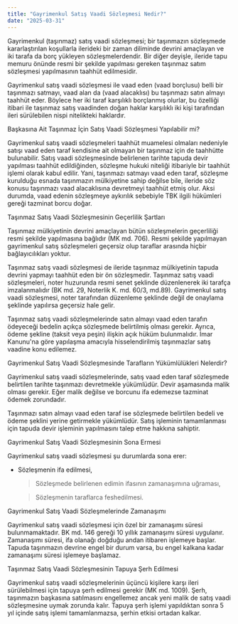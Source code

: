 ```yaml
---
title: "Gayrimenkul Satış Vaadi Sözleşmesi Nedir?"
date: "2025-03-31"
---
```


Gayrimenkul (taşınmaz) satış vaadi sözleşmesi; bir taşınmazın sözleşmede
kararlaştırılan koşullarla ilerideki bir zaman diliminde devrini
amaçlayan ve iki tarafa da borç yükleyen sözleşmelerdendir. Bir diğer
deyişle, ileride tapu memuru önünde resmi bir şekilde yapılması gereken
taşınmaz satım sözleşmesi yapılmasının taahhüt edilmesidir.

Gayrimenkul satış vaadi sözleşmesi ile vaad eden (vaad borçlusu) belli
bir taşınmazı satmayı, vaad alan da (vaad alacaklısı) bu taşınmazı satın
almayı taahhüt eder. Böylece her iki taraf karşılıklı borçlanmış
olurlar, bu özelliği itibari ile taşınmaz satış vaadinden doğan haklar
karşılıklı iki kişi tarafından ileri sürülebilen nispi nitelikteki
haklardır.

Başkasına Ait Taşınmaz İçin Satış Vaadi Sözleşmesi Yapılabilir mi?

Gayrimenkul satış vaadi sözleşmeleri taahhüt muamelesi olmaları
nedeniyle satışı vaad eden taraf kendisine ait olmayan bir taşınmaz için
de taahhütte bulunabilir. Satış vaadi sözleşmesinde belirlenen tarihte
tapuda devir yapılması taahhüt edildiğinden, sözleşme hukuki niteliği
itibariyle bir taahhüt işlemi olarak kabul edilir. Yani, taşınmazı
satmayı vaad eden taraf, sözleşme kurulduğu esnada taşınmazın
mülkiyetine sahip değilse bile, ileride söz konusu taşınmazı vaad
alacaklısına devretmeyi taahhüt etmiş olur. Aksi durumda, vaad edenin
sözleşmeye aykırılık sebebiyle TBK ilgili hükümleri gereği tazminat
borcu doğar.

Taşınmaz Satış Vaadi Sözleşmesinin Geçerlilik Şartları

Taşınmaz mülkiyetinin devrini amaçlayan bütün sözleşmelerin geçerliliği
resmi şekilde yapılmasına bağlıdır (MK md. 706). Resmi şekilde
yapılmayan gayrimenkul satış sözleşmeleri geçersiz olup taraflar
arasında hiçbir bağlayıcılıkları yoktur.

Taşınmaz satış vaadi sözleşmesi de ileride taşınmaz mülkiyetinin tapuda
devrini yapmayı taahhüt eden bir ön sözleşmedir. Taşınmaz satış vaadi
sözleşmeleri, noter huzurunda resmi senet şeklinde düzenlenerek iki
tarafça imzalanmalıdır (BK md. 29, Noterlik K. md. 60/3, md.89).
Gayrimenkul satış vaadi sözleşmesi, noter tarafından düzenleme şeklinde
değil de onaylama şeklinde yapılırsa geçersiz hale gelir.

Taşınmaz satış vaadi sözleşmelerinde satın almayı vaad eden tarafın
ödeyeceği bedelin açıkça sözleşmede belirtilmiş olması gerekir. Ayrıca,
ödeme şekline (taksit veya peşin) ilişkin açık hüküm bulunmalıdır. İmar
Kanunu'na göre yapılaşma amacıyla hisselendirilmiş taşınmazlar satış
vaadine konu edilemez.

Gayrimenkul Satış Vaadi Sözleşmesinde Tarafların Yükümlülükleri
Nelerdir?

Gayrimenkul satış vaadi sözleşmelerinde, satış vaad eden taraf
sözleşmede belirtilen tarihte taşınmazı devretmekle yükümlüdür. Devir
aşamasında malik olması gerekir. Eğer malik değilse ve borcunu ifa
edemezse tazminat ödemek zorundadır.

Taşınmazı satın almayı vaad eden taraf ise sözleşmede belirtilen bedeli
ve ödeme şeklini yerine getirmekle yükümlüdür. Satış işleminin
tamamlanması için tapuda devir işleminin yapılmasını talep etme hakkına
sahiptir.

Gayrimenkul Satış Vaadi Sözleşmesinin Sona Ermesi

Gayrimenkul satış vaadi sözleşmesi şu durumlarda sona erer:

-   Sözleşmenin ifa edilmesi,

    > Sözleşmede belirlenen edimin ifasının zamanaşımına uğraması,

    > Sözleşmenin taraflarca feshedilmesi.

Gayrimenkul Satış Vaadi Sözleşmelerinde Zamanaşımı

Gayrimenkul satış vaadi sözleşmesi için özel bir zamanaşımı süresi
bulunmamaktadır. BK md. 146 gereği 10 yıllık zamanaşımı süresi
uygulanır. Zamanaşımı süresi, ifa olanağı doğduğu andan itibaren
işlemeye başlar. Tapuda taşınmazın devrine engel bir durum varsa, bu
engel kalkana kadar zamanaşımı süresi işlemeye başlamaz.

Taşınmaz Satış Vaadi Sözleşmesinin Tapuya Şerh Edilmesi

Gayrimenkul satış vaadi sözleşmelerinin üçüncü kişilere karşı ileri
sürülebilmesi için tapuya şerh edilmesi gerekir (MK md. 1009). Şerh,
taşınmazın başkasına satılmasını engellemez ancak yeni malik de satış
vaadi sözleşmesine uymak zorunda kalır. Tapuya şerh işlemi yapıldıktan
sonra 5 yıl içinde satış işlemi tamamlanmazsa, şerhin etkisi ortadan
kalkar.
